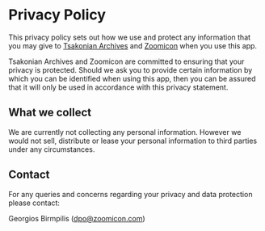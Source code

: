 # Privacy Policy

This privacy policy sets out how we use and protect any information that you may give to [Tsakonian Archives](https://tsakonianarchives.codable.gr) and [Zoomicon](https://zoomicon.com) when you use this app.

Tsakonian Archives and Zoomicon are committed to ensuring that your privacy is protected. Should we ask you to provide certain information by which you can be identified when using this app, then you can be assured that it will only be used in accordance with this privacy statement.

## What we collect

We are currently not collecting any personal information. However we would not sell, distribute or lease your personal information to third parties under any circumstances.

## Contact

For any queries and concerns regarding your privacy and data protection please contact:

Georgios Birmpilis (dpo@zoomicon.com)
